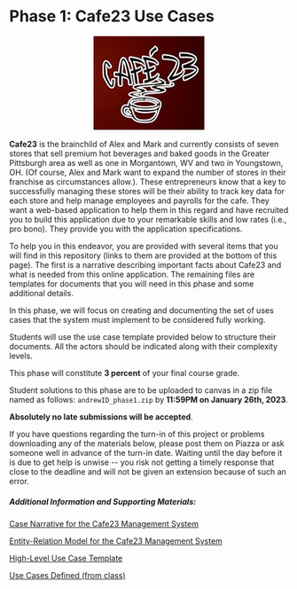 # Phase 1: Cafe23 Use Cases


<p align="center">
<img src='cafe23.jpeg' >
</p>


**Cafe23** is the brainchild of Alex and Mark and currently consists of seven stores that sell premium hot beverages and baked goods in the Greater Pittsburgh area as well as one in Morgantown, WV and two in Youngstown, OH. (Of course, Alex and Mark want to expand the number of stores in their franchise as circumstances allow.). These entrepreneurs know that a key to successfully managing these stores will be their ability to track key data for each store and help manage employees and payrolls for the cafe. They want a web-based application to help them in this regard and have recruited you to build this application due to your remarkable skills and low rates (i.e., pro bono). They provide you with the application specifications.

To help you in this endeavor, you are provided with several items that you will find in this repository (links to them are provided at the bottom of this page). The first is a narrative describing important facts about Cafe23 and what is needed from this online application. The remaining files are templates for documents that you will need in this phase and some additional details.

In this phase, we will focus on creating and documenting the set of uses cases that the system must implement to be considered fully working. 

Students will use the use case template provided below to structure their documents. All the actors should be indicated along with their complexity levels. 

This phase will constitute **3 percent** of your final course grade.

Student solutions to this phase are to be uploaded to canvas in a zip file named as follows: `andrewID_phase1.zip` by **11:59PM on January 26th, 2023**.

**Absolutely no late submissions will be accepted**.

If you have questions regarding the turn-in of this project or problems downloading any of the materials below, please post them on Piazza or ask someone well in advance of the turn-in date. Waiting until the day before it is due to get help is unwise -- you risk not getting a timely response that close to the deadline and will not be given an extension because of such an error.

##### Additional Information and Supporting Materials:

[Case Narrative for the Cafe23 Management System](https://github.com/S23-67272Qatar/67-272Q-P1/blob/main/important_documents/cafe23_narrative.pdf)

[Entity-Relation Model for the Cafe23 Management System](https://github.com/S23-67272Qatar/67-272Q-P1/blob/main/important_documents/cafe23_erd_full.pdff)

[High-Level Use Case Template](https://github.com/S23-67272Qatar/67-272Q-P1/blob/main/important_documents/HL_use_cases_template.doc)

[Use Cases Defined (from class)](https://github.com/S23-67272Qatar/67-272Q-P1/blob/main/important_documents/use_cases_defined.txt)
